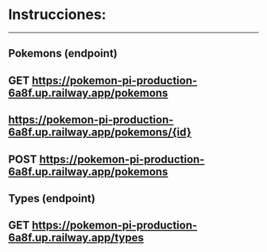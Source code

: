 # **Instrucciones:**

------------

## **Pokemons (endpoint)**
**GET**
https://pokemon-pi-production-6a8f.up.railway.app/pokemons 
-

https://pokemon-pi-production-6a8f.up.railway.app/pokemons/{id}
-
**POST**
https://pokemon-pi-production-6a8f.up.railway.app/pokemons
-

## **Types (endpoint)**
**GET**
https://pokemon-pi-production-6a8f.up.railway.app/types
-